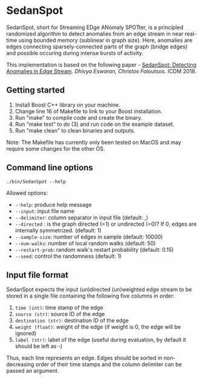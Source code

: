 # SedanSpot
SedanSpot, short for Streaming EDge ANomaly SPOTter, is a principled randomized algorithm to detect anomalies from an edge stream in near real-time using bounded memory (sublinear in graph size). Here, anomalies are edges connecting sparsely-connected parts of the graph (bridge edges) and possible occuring during intense bursts of activity. 

This implementation is based on the following paper - [SedanSpot: Detecting Anomalies in Edge Stream](http://www.cs.cmu.edu/~deswaran/papers/icdm18-sedanspot.pdf). *Dhivya Eswaran, Christos Faloutsos*. ICDM 2018.

## Getting started
1. Install Boost C++ library on your machine.
2. Change line 16 of Makefile to link to your Boost installation.
3. Run "make" to compile code and create the binary.
4. Run "make test" to do (3) and run code on the example dataset.
5. Run "make clean" to clean binaries and outputs.

Note: The Makefile has currently only been tested on MacOS and may require some changes for the other OS.

## Command line options
`./bin/SedanSpot --help`

Allowed options:
  * `--help`: produce help message
  * `--input`: input file name
  * `--delimiter`: column separator in input file (default: ,)
  * `--directed` : is the graph directed (=1) or undirected (=0)? If 0, edges are internally symmetrized. (default: 1)
  * `--sample-size`: number of edges in sample (default: 10000)
  * `--num-walks`: number of local random walks (default: 50)
  * `--restart-prob`: random walk's restart probability (default: 0.15)
  * `--seed`: control the randomness (default: 1)

## Input file format
SedanSpot expects the input (un)directed (un)weighted edge stream to be stored in a single file containing the following five columns in order:
1. `time (int)`: time stamp of the edge
2. `source (str)`: source ID of the edge
3. `destination (str)`: destination ID of the edge
4. `weight (float)`: weight of the edge (if weight is 0, the edge will be ignored)
5. `label (str)`: label of the edge (useful during evaluation, by default it should be left as -)

Thus, each line represents an edge. Edges should be sorted in non-decreasing order of their time stamps and the column delimiter can be passed an argument.
